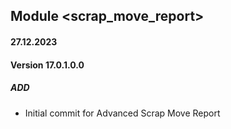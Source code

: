## Module <scrap_move_report>

#### 27.12.2023
#### Version 17.0.1.0.0
##### ADD

- Initial commit for Advanced Scrap Move Report

